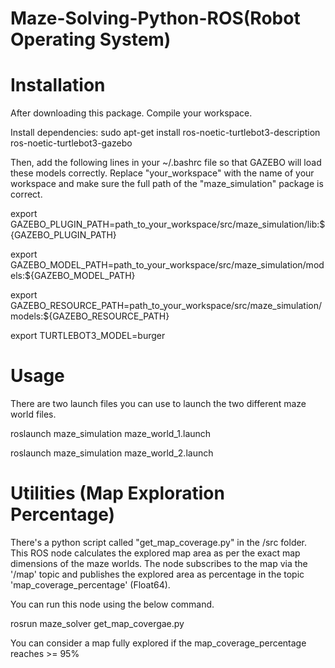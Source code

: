 # Maze-Solving-Python-ROS(Robot Operating System)
# Installation
After downloading this package. Compile your workspace.

Install dependencies: sudo apt-get install ros-noetic-turtlebot3-description ros-noetic-turtlebot3-gazebo

Then, add the following lines in your ~/.bashrc file so that GAZEBO will load these models correctly.
Replace "your_workspace" with the name of your workspace and make sure the full path of the "maze_simulation" package is correct.

export GAZEBO_PLUGIN_PATH=path_to_your_workspace/src/maze_simulation/lib:${GAZEBO_PLUGIN_PATH}

export GAZEBO_MODEL_PATH=path_to_your_workspace/src/maze_simulation/models:${GAZEBO_MODEL_PATH}

export GAZEBO_RESOURCE_PATH=path_to_your_workspace/src/maze_simulation/models:${GAZEBO_RESOURCE_PATH}

export TURTLEBOT3_MODEL=burger

# Usage

There are two launch files you can use to launch the two different maze world files. 

roslaunch maze_simulation maze_world_1.launch 

roslaunch maze_simulation maze_world_2.launch 

# Utilities (Map Exploration Percentage)

There's a python script called "get_map_coverage.py" in the /src folder. This ROS node calculates the explored map area as per the exact map dimensions of the maze worlds. The node subscribes to the map via the '/map' topic and publishes the explored area as percentage in the topic 'map_coverage_percentage' (Float64).

You can run this node using the below command.

rosrun maze_solver get_map_covergae.py

You can consider a map fully explored if the map_coverage_percentage reaches >= 95%

